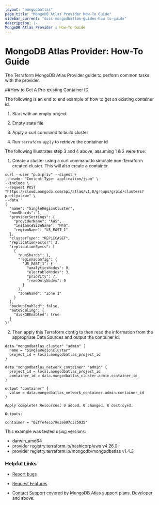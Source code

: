 ```yaml
---
layout: "mongodbatlas"
page_title: "MongoDB Atlas Provider How-To Guide"
sidebar_current: "docs-mongodbatlas-guides-how-to-guide"
description: |-
MongoDB Atlas Provider : How-To Guide
---
```


# MongoDB Atlas Provider: How-To Guide

The Terraform MongoDB Atlas Provider guide to perform common tasks with the provider.

##How to Get A Pre-existing Container ID

The following is an end to end example of how to get an existing container id. 

1) Start with an empty project

2) Empty state file

3) Apply a curl command to build cluster

4) Run `terraform apply` to retrieve the container id

The following illustrates step 3 and 4 above, assuming 1 & 2 were true:

1) Create a cluster using a curl command to simulate non-Terraform created cluster.  This will also create a container.  

```
curl --user "pub:priv" --digest \
--header "Content-Type: application/json" \
--include \
--request POST "https://cloud.mongodb.com/api/atlas/v1.0/groups/grpid/clusters?pretty=true" \
--data '
{
  "name": "SingleRegionCluster",
  "numShards": 1,
  "providerSettings": {
    "providerName": "AWS",
    "instanceSizeName": "M40",
    "regionName": "US_EAST_1"
  },
  "clusterType": "REPLICASET",
  "replicationFactor": 3,
  "replicationSpecs": [
    {
      "numShards": 1,
      "regionsConfig": {
        "US_EAST_1": {
          "analyticsNodes": 0,
          "electableNodes": 3,
          "priority": 7,
          "readOnlyNodes": 0
        }
      },
      "zoneName": "Zone 1"
    }
  ],
  "backupEnabled": false,
  "autoScaling": {
    "diskGBEnabled": true
  }
}'
```

 

2) Then apply this Terraform config to then read the information from the appropriate Data Sources and output the container id.  

 
```
data "mongodbatlas_cluster" "admin" { 
  name = "SingleRegionCluster" 
  project_id = local.mongodbatlas_project_id 
}

data "mongodbatlas_network_container" "admin" { 
  project_id = local.mongodbatlas_project_id 
  container_id = data.mongodbatlas_cluster.admin.container_id 
}

output "container" { 
  value = data.mongodbatlas_network_container.admin.container_id 
}

Apply complete! Resources: 0 added, 0 changed, 0 destroyed.

Outputs:

container = "62ffe4ecb79e2e007c375935"
```
 

This example was tested using versions:
- darwin_amd64
- provider registry.terraform.io/hashicorp/aws v4.26.0
- provider registry.terraform.io/mongodb/mongodbatlas v1.4.3


### Helpful Links

* [Report bugs](https://github.com/mongodb/terraform-provider-mongodbatlas/issues)

* [Request Features](https://feedback.mongodb.com/forums/924145-atlas?category_id=370723)

* [Contact Support](https://docs.atlas.mongodb.com/support/) covered by MongoDB Atlas support plans, Developer and above.
  
